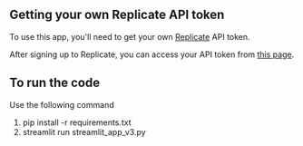 ## Getting your own Replicate API token

To use this app, you'll need to get your own [Replicate](https://replicate.com/) API token.

After signing up to Replicate, you can access your API token from [this page](https://replicate.com/account/api-tokens).

## To run the code

Use the following command

1. pip install -r requirements.txt
2. streamlit run streamlit_app_v3.py
